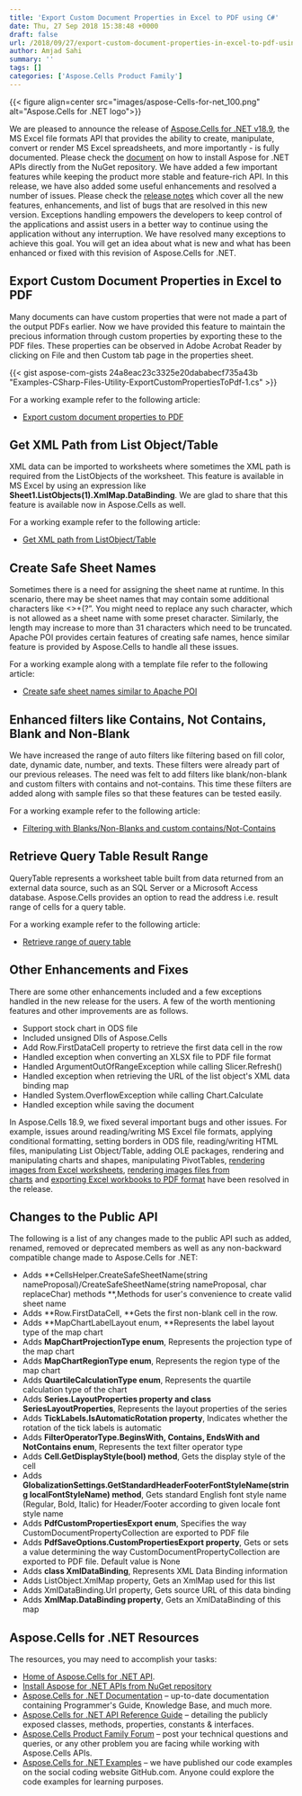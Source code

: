 ```yaml
---
title: 'Export Custom Document Properties in Excel to PDF using C#'
date: Thu, 27 Sep 2018 15:38:48 +0000
draft: false
url: /2018/09/27/export-custom-document-properties-in-excel-to-pdf-using-csharp-excel-library/
author: Amjad Sahi
summary: ''
tags: []
categories: ['Aspose.Cells Product Family']
---
```




{{< figure align=center src="images/aspose-Cells-for-net_100.png" alt="Aspose.Cells for .NET logo">}}


We are pleased to announce the release of [Aspose.Cells for .NET v18.9][1], the MS Excel file formats API that provides the ability to create, manipulate, convert or render MS Excel spreadsheets, and more importantly - is fully documented. Please check the [document][2] on how to install Aspose for .NET APIs directly from the NuGet repository. We have added a few important features while keeping the product more stable and feature-rich API. In this release, we have also added some useful enhancements and resolved a number of issues. Please check the [release notes][3] which cover all the new features, enhancements, and list of bugs that are resolved in this new version. Exceptions handling empowers the developers to keep control of the applications and assist users in a better way to continue using the application without any interruption. We have resolved many exceptions to achieve this goal. You will get an idea about what is new and what has been enhanced or fixed with this revision of Aspose.Cells for .NET.

## Export Custom Document Properties in Excel to PDF

Many documents can have custom properties that were not made a part of the output PDFs earlier. Now we have provided this feature to maintain the precious information through custom properties by exporting these to the PDF files. These properties can be observed in Adobe Acrobat Reader by clicking on File and then Custom tab page in the properties sheet.   

{{< gist aspose-com-gists 24a8eac23c3325e20dababecf735a43b "Examples-CSharp-Files-Utility-ExportCustomPropertiesToPdf-1.cs" >}}

For a working example refer to the following article:

*   [Export custom document properties to PDF][4]

## Get XML Path from List Object/Table

XML data can be imported to worksheets where sometimes the XML path is required from the ListObjects of the worksheet. This feature is available in MS Excel by using an expression like **Sheet1.ListObjects(1).XmlMap.DataBinding**. We are glad to share that this feature is available now in Aspose.Cells as well. 

For a working example refer to the following article:

*   [Get XML path from ListObject/Table][5] 

## Create Safe Sheet Names 

Sometimes there is a need for assigning the sheet name at runtime. In this scenario, there may be sheet names that may contain some additional characters like <>+(?”. You might need to replace any such character, which is not allowed as a sheet name with some preset character. Similarly, the length may increase to more than 31 characters which need to be truncated. Apache POI provides certain features of creating safe names, hence similar feature is provided by Aspose.Cells to handle all these issues.

For a working example along with a template file refer to the following article:

*   [Create safe sheet names similar to Apache POI][6]

## Enhanced filters like Contains, Not Contains, Blank and Non-Blank 

We have increased the range of auto filters like filtering based on fill color, date, dynamic date, number, and texts. These filters were already part of our previous releases. The need was felt to add filters like blank/non-blank and custom filters with contains and not-contains. This time these filters are added along with sample files so that these features can be tested easily. 

For a working example refer to the following article:

*   [Filtering with Blanks/Non-Blanks and custom contains/Not-Contains][7] 

## Retrieve Query Table Result Range 

QueryTable represents a worksheet table built from data returned from an external data source, such as an SQL Server or a Microsoft Access database. Aspose.Cells provides an option to read the address i.e. result range of cells for a query table.  

For a working example refer to the following article:

*   [Retrieve range of query table][8] 

## Other Enhancements and Fixes

There are some other enhancements included and a few exceptions handled in the new release for the users. A few of the worth mentioning features and other improvements are as follows.

*   Support stock chart in ODS file
*   Included unsigned Dlls of Aspose.Cells
*   Add Row.FirstDataCell property to retrieve the first data cell in the row
*   Handled exception when converting an XLSX file to PDF file format 
*   Handled ArgumentOutOfRangeException while calling Slicer.Refresh()
*   Handled exception when retrieving the URL of the list object's XML data binding map
*   Handled System.OverflowException while calling Chart.Calculate
*   Handled exception while saving the document

In Aspose.Cells 18.9, we fixed several important bugs and other issues. For example, issues around reading/writing MS Excel file formats, applying conditional formatting, setting borders in ODS file, reading/writing HTML files, manipulating List Object/Table, adding OLE packages, rendering and manipulating charts and shapes, manipulating PivotTables, [rendering images from Excel worksheets][9], [rendering images files from charts][10] and [exporting Excel workbooks to PDF format][11] have been resolved in the release. 

## Changes to the Public API

The following is a list of any changes made to the public API such as added, renamed, removed or deprecated members as well as any non-backward compatible change made to Aspose.Cells for .NET:

*   Adds **CellsHelper.CreateSafeSheetName(string nameProposal)/CreateSafeSheetName(string nameProposal, char replaceChar) methods **,Methods for user's convenience to create valid sheet name
*   Adds **Row.FirstDataCell, **Gets the first non-blank cell in the row.
*   Adds **MapChartLabelLayout enum, **Represents the label layout type of the map chart
*   Adds **MapChartProjectionType enum**, Represents the projection type of the map chart
*   Adds **MapChartRegionType enum**, Represents the region type of the map chart
*   Adds **QuartileCalculationType enum**, Represents the quartile calculation type of the chart
*   Adds **Series.LayoutProperties property and class SeriesLayoutProperties**, Represents the layout properties of the series
*   Adds **TickLabels.IsAutomaticRotation property**, Indicates whether the rotation of the tick labels is automatic
*   Adds **FilterOperatorType.BeginsWith, Contains, EndsWith and NotContains enum**, Represents the text filter operator type
*   Adds **Cell.GetDisplayStyle(bool) method**, Gets the display style of the cell
*   Adds **GlobalizationSettings.GetStandardHeaderFooterFontStyleName(string localFontStyleName) method**, Gets standard English font style name (Regular, Bold, Italic) for Header/Footer according to given locale font style name
*   Adds **PdfCustomPropertiesExport enum**, Specifies the way CustomDocumentPropertyCollection are exported to PDF file
*   Adds **PdfSaveOptions.CustomPropertiesExport property**, Gets or sets a value determining the way CustomDocumentPropertyCollection are exported to PDF file. Default value is None
*   Adds **class XmlDataBinding**, Represents XML Data Binding information
*   Adds ListObject.XmlMap property, Gets an XmlMap used for this list
*   Adds XmlDataBinding.Url property, Gets source URL of this data binding
*   Adds **XmlMap.DataBinding property**, Gets an XmlDataBinding of this map

## Aspose.Cells for .NET Resources

The resources, you may need to accomplish your tasks:

*   [Home of Aspose.Cells for .NET API][12].
*   [Install Aspose for .NET APIs from NuGet repository][13]
*   [Aspose.Cells for .NET Documentation][14] – up-to-date documentation containing Programmer's Guide, Knowledge Base, and much more.
*   [Aspose.Cells for .NET API Reference Guide][15] – detailing the publicly exposed classes, methods, properties, constants & interfaces.
*   [Aspose.Cells Product Family Forum][16] – post your technical questions and queries, or any other problem you are facing while working with Aspose.Cells APIs.
*   [Aspose.Cells for .NET Examples][17] – we have published our code examples on the social coding website GitHub.com. Anyone could explore the code examples for learning purposes.




[1]: https://www.nuget.org/packages/Aspose.Cells/18.9.0
[2]: https://docs.aspose.com/display/cellsnet/Installation#Installation-InstallAspose.Cellsfor.NETthroughNuGet
[3]: https://docs.aspose.com/display/cellsnet/Aspose.Cells+for+.NET+18.9+Release+Notes
[4]: https://docs.aspose.com/display/cellsnet/Convert+Excel+Workbook+to+PDF#ConvertExcelWorkbooktoPDF-ExportCustompropertiestoPDF
[5]: https://docs.aspose.com/display/cellsnet/Query+Cell+Areas+Mapped+to+Xml+Map+Path+using+Worksheet.XmlMapQuery+method#QueryCellAreasMappedtoXmlMapPathusingWorksheet.XmlMapQuerymethod-GetXMLpathfromListObject/Table
[6]: https://docs.aspose.com/display/cellsnet/Names+and+Indices#NamesandIndices-Createsafesheetnames
[7]: https://docs.aspose.com/display/cellsnet/Data+Filtering#DataFiltering-Blanks
[8]: https://docs.aspose.com/display/cellsnet/Reading+and+Writing+Query+Table+of+Worksheet
[9]: https://docs.aspose.com/display/cellsnet/Converting+Worksheet+to+Different+Image+Formats
[10]: https://docs.aspose.com/display/cellsnet/Chart+Rendering
[11]: https://docs.aspose.com/display/cellsnet/Convert+Excel+Workbook+to+PDF
[12]: https://products.aspose.com/cells/net
[13]: https://www.nuget.org/packages/Aspose.Cells
[14]: https://docs.aspose.com/display/cellsnet/home
[15]: https://apireference.aspose.com/
[16]: https://forum.aspose.com/c/cells
[17]: https://github.com/aspose-cells/Aspose.Cells-for-.NET




